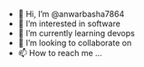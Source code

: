 - 👋 Hi, I’m @anwarbasha7864
- 👀 I’m interested in software
- 🌱 I’m currently learning devops
- 💞️ I’m looking to collaborate on 
- 📫 How to reach me ...

<!---
anwarbasha7864/anwarbasha7864 is a ✨ special ✨ repository because its `README.md` (this file) appears on your GitHub profile.
You can click the Preview link to take a look at your changes.
--->
